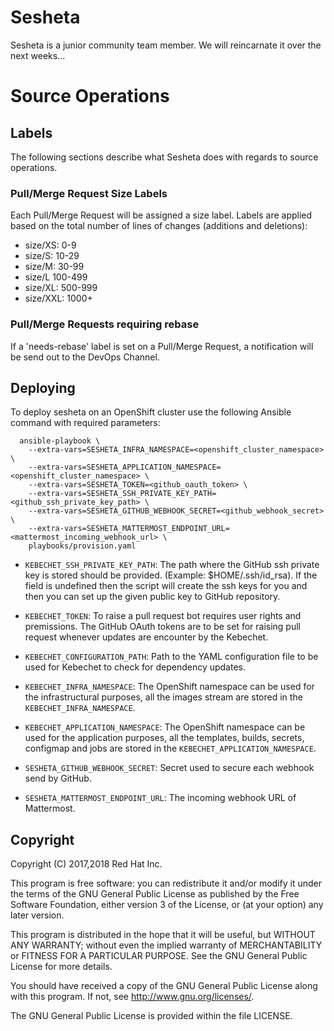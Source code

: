 # Sesheta

Sesheta is a junior community team member. We will reincarnate it over the next weeks...

# Source Operations

## Labels

The following sections describe what Sesheta does with regards to source operations.

### Pull/Merge Request Size Labels

Each Pull/Merge Request will be assigned a size label. Labels are applied based on
the total number of lines of changes (additions and deletions):

- size/XS: 0-9
- size/S: 10-29
- size/M: 30-99
- size/L 100-499
- size/XL: 500-999
- size/XXL: 1000+

### Pull/Merge Requests requiring rebase

If a 'needs-rebase' label is set on a Pull/Merge Request, a notification will be send out to the DevOps Channel.

## Deploying

To deploy sesheta on an OpenShift cluster use the following Ansible command with required parameters:

```shell
  ansible-playbook \
    --extra-vars=SESHETA_INFRA_NAMESPACE=<openshift_cluster_namespace> \
    --extra-vars=SESHETA_APPLICATION_NAMESPACE=<openshift_cluster_namespace> \
    --extra-vars=SESHETA_TOKEN=<github_oauth_token> \
    --extra-vars=SESHETA_SSH_PRIVATE_KEY_PATH=<github_ssh_private_key_path> \
    --extra-vars=SESHETA_GITHUB_WEBHOOK_SECRET=<github_webhook_secret> \
    --extra-vars=SESHETA_MATTERMOST_ENDPOINT_URL=<mattermost_incoming_webhook_url> \
    playbooks/provision.yaml
```

- `KEBECHET_SSH_PRIVATE_KEY_PATH`: The path where the GitHub ssh private key is stored should be provided. (Example: $HOME/.ssh/id_rsa). If the field is undefined then the script will create the ssh keys for you and then you can set up the given public key to GitHub repository.

- `KEBECHET_TOKEN`: To raise a pull request bot requires user rights and premissions. The GitHub OAuth tokens are to be set for raising pull request whenever updates are encounter by the Kebechet.

- `KEBECHET_CONFIGURATION_PATH`: Path to the YAML configuration file to be used for Kebechet to check for dependency updates.

- `KEBECHET_INFRA_NAMESPACE`: The OpenShift namespace can be used for the infrastructural purposes, all the images stream are stored in the `KEBECHET_INFRA_NAMESPACE`.

- `KEBECHET_APPLICATION_NAMESPACE`: The OpenShift namespace can be used for the application purposes, all the templates, builds, secrets, configmap and jobs are stored in the `KEBECHET_APPLICATION_NAMESPACE`.

- `SESHETA_GITHUB_WEBHOOK_SECRET`: Secret used to secure each webhook send by GitHub.

- `SESHETA_MATTERMOST_ENDPOINT_URL`: The incoming webhook URL of Mattermost.

## Copyright

Copyright (C) 2017,2018 Red Hat Inc.

This program is free software: you can redistribute it and/or modify
it under the terms of the GNU General Public License as published by
the Free Software Foundation, either version 3 of the License, or
(at your option) any later version.

This program is distributed in the hope that it will be useful,
but WITHOUT ANY WARRANTY; without even the implied warranty of
MERCHANTABILITY or FITNESS FOR A PARTICULAR PURPOSE. See the
GNU General Public License for more details.

You should have received a copy of the GNU General Public License
along with this program. If not, see <http://www.gnu.org/licenses/>.

The GNU General Public License is provided within the file LICENSE.
